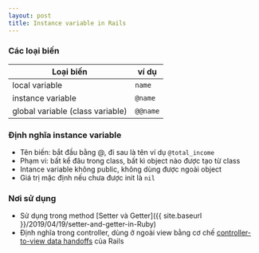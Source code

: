 ```yaml
---
layout: post
title: Instance variable in Rails
---
```


### Các loại biến

| Loại biến | ví dụ |
|----------|----------|
| local variable | `name` |
| instance variable| `@name` |
| global variable (class variable) | `@@name` |

### Định nghĩa instance variable
- Tên biến: bắt đầu bằng @, đi sau là tên ví dụ `@total_income`
- Phạm vi: bất kể đâu trong class, bất kì object nào được tạo từ class
- Intance variable không public, không dùng được ngoài object
- Giá trị mặc định nếu chưa được init là `nil`

### Nơi sử dụng
- Sử dụng trong method [Setter và Getter]({{ site.baseurl }}/2019/04/19/setter-and-getter-in-Ruby)
- Định nghĩa trong controller, dùng ở ngoài view bằng cơ chế <a href="https://books.google.com.vn/books?id=YGQ-DwAAQBAJ&pg=PT188&dq=how+rails+copy+instance+variable+to+view&hl=vi&sa=X&ved=0ahUKEwibwYWjuNzhAhWc8XMBHWlTBZcQ6AEIMDAB#v=onepage&q=how%20rails%20copy%20instance%20variable%20to%20view&f=false" target="_blank">controller-to-view data handoffs</a>
của Rails
